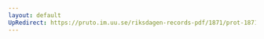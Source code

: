 ```yaml
---
layout: default
UpRedirect: https://pruto.im.uu.se/riksdagen-records-pdf/1871/prot-1871-urtima-fk--918/prot-1871-urtima-fk--918_002.pdf
---
```

